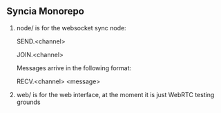 ## Syncia Monorepo

1. node/ is for the websocket sync node:
    
    SEND.\<channel>
    
    JOIN.\<channel>

    Messages arrive in the following format:
    
    RECV.\<channel> \<message>
2. web/ is for the web interface, at the moment it is just WebRTC testing grounds